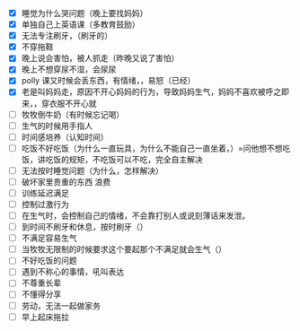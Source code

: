 - [x] 睡觉为什么哭问题（晚上要找妈妈）
- [x] 单独自己上英语课（多教育鼓励）
- [x] 无法专注刷牙，（刷牙的）
- [x] 不穿拖鞋
- [x] 晚上说会害怕，被人抓走（昨晚又说了害怕）
- [x] 晚上不想穿尿不湿，会尿尿
- [x] polly 课又时候会丢东西，有情绪，，易怒（已经）
- [x] 老是叫妈妈走，原因不开心妈妈的行为，导致妈妈生气，妈妈不喜欢被呼之即来，，穿衣服不开心就
- [ ] 牧牧倒牛奶（有时候忘记喝）
- [ ] 生气的时候用手指人
- [ ] 时间感培养（认知时间）
- [ ] 吃饭不好吃饭（为什么一直玩具，为什么不能自己一直坐着，）=问他想不想吃饭，讲吃饭的规矩，不吃饭可以不吃，完全自主解决
- [ ] 无法按时睡觉问题（为什么，怎样解决）
- [ ] 破坏家里贵重的东西 浪费
- [ ] 训练延迟满足
- [ ] 控制过激行为
- [ ] 在生气时，会控制自己的情绪，不会靠打别人或说刻薄话来发泄。
- [ ] 到时间不刷牙和休息，按时刷牙（）
- [ ] 不满足容易生气
- [ ] 当牧牧无限制的时候要求这个要起那个不满足就会生气（）
- [ ] 不好吃饭的问题
- [ ] 遇到不称心的事情，吼叫表达
- [ ] 不尊重长辈
- [ ] 不懂得分享
- [ ] 劳动，无法一起做家务
- [ ] 早上起床拖拉